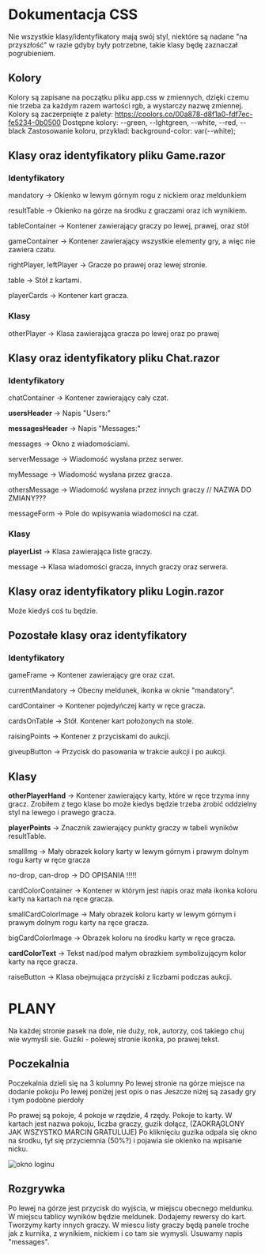 # Dokumentacja CSS

Nie wszystkie klasy/identyfikatory mają swój styl, niektóre są nadane "na przyszłość" w razie gdyby były potrzebne, takie klasy będę zaznaczał pogrubieniem.

## Kolory
Kolory są zapisane na początku pliku app.css w zmiennych, dzięki czemu nie trzeba za każdym razem wartości rgb, a wystarczy nazwę zmiennej.
Kolory są zaczerpnięte z palety: https://coolors.co/00a878-d8f1a0-fdf7ec-fe5234-0b0500
Dostępne kolory: --green, --lghtgreen, --white, --red, --black
Zastosowanie koloru, przykład: background-color: var(--white);


## Klasy oraz identyfikatory pliku Game.razor

### Identyfikatory
mandatory -> Okienko w lewym górnym rogu z nickiem oraz meldunkiem

resultTable -> Okienko na górze na środku z graczami oraz ich wynikiem.

tableContainer -> Kontener zawierający graczy po lewej, prawej, oraz stół

gameContainer -> Kontener zawierający wszystkie elementy gry, a więc nie zawiera czatu.

rightPlayer, leftPlayer -> Gracze po prawej oraz lewej stronie.

table -> Stół z kartami.

playerCards -> Kontener kart gracza.
### Klasy

otherPlayer -> Klasa zawierająca gracza po lewej oraz po prawej

## Klasy oraz identyfikatory pliku Chat.razor

### Identyfikatory

chatContainer -> Kontener zawierający cały czat.

**usersHeader** -> Napis "Users:"  

**messagesHeader** -> Napis "Messages:"

messages -> Okno z wiadomościami.

serverMessage -> Wiadomość wysłana przez serwer.

myMessage -> Wiadomość wysłana przez gracza.

othersMessage -> Wiadomość wysłana przez innych graczy   // NAZWA DO ZMIANY???

messageForm -> Pole do wpisywania wiadomości na czat.

### Klasy

**playerList** -> Klasa zawierająca liste graczy.

message -> Klasa wiadomości gracza, innych graczy oraz serwera.

## Klasy oraz identyfikatory pliku Login.razor

Może kiedyś coś tu będzie.


## Pozostałe klasy oraz identyfikatory

### Identyfikatory

gameFrame -> Kontener zawierający gre oraz czat.

currentMandatory -> Obecny meldunek, ikonka w oknie "mandatory".

cardContainer -> Kontener pojedyńczej karty w ręce gracza.

cardsOnTable -> Stół. Kontener kart położonych na stole.

raisingPoints -> Kontener z przyciskami do aukcji.

giveupButton -> Przycisk do pasowania w trakcie aukcji i po aukcji.

## Klasy

**otherPlayerHand** -> Kontener zawierający karty, które w ręce trzyma inny gracz. Zrobiłem z tego klase bo może kiedys będzie trzeba zrobić oddzielny styl na lewego i prawego gracza.

**playerPoints** -> Znacznik <Span> zawierający punkty graczy w tabeli wyników resultTable.

smallImg -> Mały obrazek kolory karty w lewym górnym i prawym dolnym rogu karty w ręce gracza

no-drop, can-drop -> DO OPISANIA !!!!!

cardColorContainer -> Kontener w którym jest napis oraz mała ikonka koloru karty na kartach na ręce gracza.

smallCardColorImage -> Mały obrazek koloru karty w lewym górnym i prawym dolnym rogu karty na ręce gracza.

bigCardColorImage -> Obrazek koloru na środku karty w ręce gracza.

**cardColorText** -> Tekst nad/pod małym obrazkiem symbolizującym kolor karty na ręce gracza.

raiseButton -> Klasa obejmująca przyciski z liczbami podczas aukcji.

# PLANY

Na każdej stronie pasek na dole, nie duży, rok, autorzy, coś takiego chuj wie wymyśli sie.
Guziki - polewej stronie ikonka, po prawej tekst.

## Poczekalnia

Poczekalnia dzieli się na 3 kolumny
Po lewej stronie na górze miejsce na dodanie pokoju
Po lewej poniżej jest opis o nas
Jeszcze niżej są zasady gry i tym podobne pierdoły

Po prawej są pokoje, 4 pokoje w rzędzie, 4 rzędy.
Pokoje to karty. W kartach jest nazwa pokoju, liczba graczy, guzik dołącz, (ZAOKRĄGLONY JAK WSZYSTKO MARCIN GRATULUJE)
Po kliknięciu guzika odpala się okno na środku, tył się przyciemnia (50%?) i pojawia sie okienko na wpisanie nicku.

![okno loginu](https://i.imgur.com/Len9kD0.png)

## Rozgrywka

Po lewej na górze jest przycisk do wyjścia, w miejscu obecnego meldunku.
W miejscu tablicy wyników będzie meldunek.
Dodajemy rewersy do kart.
Tworzymy karty innych graczy.
W miescu listy graczy będą panele troche jak z kurnika, z wynikiem, nickiem i co tam sie wymysli.
Usuwamy napis "messages".
